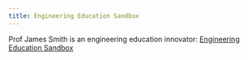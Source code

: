 ```yaml
---
title: Engineering Education Sandbox
---
```

Prof James Smith is an engineering education innovator: [Engineering Education Sandbox](https://www.yorku.ca/professor/drsmith/)